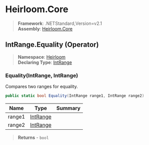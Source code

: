# Heirloom.Core

> **Framework**: .NETStandard,Version=v2.1  
> **Assembly**: [Heirloom.Core][0]

## IntRange.Equality (Operator)

> **Namespace**: [Heirloom][0]  
> **Declaring Type**: [IntRange][1]

### Equality(IntRange, IntRange)

Compares two ranges for equality.

```cs
public static bool Equality(IntRange range1, IntRange range2)
```

| Name   | Type          | Summary |
|--------|---------------|---------|
| range1 | [IntRange][1] |         |
| range2 | [IntRange][1] |         |

> **Returns** - `bool`

[0]: ../../../Heirloom.Core.md
[1]: ../IntRange.md
